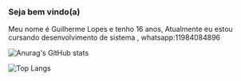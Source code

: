 ###  Seja bem vindo(a)
Meu nome é Guilherme Lopes e tenho 16 anos,
Atualmente eu estou cursando desenvolvimento de sistema ,
whatsapp:11984084896

![Anurag's GitHub stats](https://github-readme-stats.vercel.app/api?username=anuraghazra&show_icons=true&theme=transparent)

![Top Langs](https://github-readme-stats.vercel.app/api/top-langs/?username=guilopes46)



<!--
**guilopes46/guilopes46** is a ✨ _special_ ✨ repository because its `README.md` (this file) appears on your GitHub profile.

Here are some ideas to get you started  

- 🔭 I’m currently working on ...
- 🌱 I’m currently learning ...
- 👯 I’m looking to collaborate on ...
- 🤔 I’m looking for help with ...
- 💬 Ask me about ...
- 📫 How to reach me: ...
- 😄 Pronouns: ...
- ⚡ Fun fact: ...
-->
